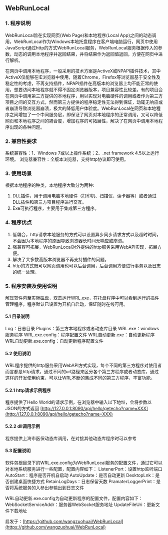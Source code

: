 ## WebRunLocal
### 1. 程序说明
WebRunLocal旨在实现网页(Web Page)和本地程序(Local App)之间的动态调用，WebRunLocal作为Windows本地托盘程序在客户端电脑运行，网页中使用JavaScript通过http的方式WebRunLocal服务，WebRunLocal服务根据传入的参数，动态的调用本地程序并返回结果，并将结果作为返回值返回，方便在网页中进行解析。

在网页中调用本地程序，一般采用的技术方案是ActiveX或NPAPI插件技术，其中ActiveX仅能够在IE浏览器中使用，随着Chrome，Firefox等浏览器基于安全性及稳定性的考虑，不再支持插件，NPAPI插件在高版本的浏览器上均不能正常的使用，想要访问本地程序就不得不固定浏览器版本，项目兼容性比较差。有的项目会在网页中调用第三方提供的本地程序，用以实现对电脑硬件的调用或者作为第三方项目之间的交互方式，然而第三方提供的程序稳定性无法得到保证，动辄无响应或者崩溃导致浏览器崩溃，极大的降低用户体验度。WebRunLocal在网页和本地程序之间增加了一个中间服务层，即保证了网页对本地程序的正常调用，又可以降低网页和本地程序之间的耦合度，增加程序的可拓展性，解决了在网页中调用本地程序出现的各种问题。

### 2. 兼容性要求
系统兼容性：1、Windows 7或以上操作系统；2、.net framework 4.5以上运行环境。
浏览器兼容性：全版本浏览器，支持http协议即可使用。

### 3. 使用场景
根据本地程序的种类，本地程序大致分为两种:

1. DLL插件，用于调用电脑本地硬件（打印机、扫描仪、读卡器等）或者通过DLL插件和第三方项目程序进行交互。
2. Exe可执行程序，主要用于集成第三方程序。

### 4. 程序优点

1. 低耦合，http请求本地服务的方式可以设置异步同步请求方式以及超时时间，不会因为本地程序的原因导致浏览器长时间无响应或崩溃。
2. 强兼容可拓展，WebRunLocal对外提供的http服务采用WebAPI实现，拓展方便。
3. 解决了大多数高版本浏览器不再支持插件的问题。
4. http的方式既可以网页调用也可以后台调用，后台调用方便进行事务以及日志的统一处理。

### 5. 程序安装及使用说明
解压软件包至实际磁盘，双击运行WRL.exe，在托盘程序中可以看到运行的插件管理程序，程序默认已设置为开机自启动，保证随时在线可用。
#### 5.1 目录说明
Log：日志目录
Plugins：第三方本地程序或者动态库目录
WRL.exe：windows 服务程序
WRL.exe.config：程序配置文件
WRL自动更新.exe：自动更新程序
WRL自动更新.exe.config：自动更新程序配置文件

#### 5.2 使用说明
WRL程序提供的http服务采用WebAPI方式实现，每个不同的第三方程序对使用者而言都是http请求，通过不同的url路径来区分各个第三方程序或者动态库，通过这样的开发使用约束，可以让WRL不断的集成不同的第三方程序，丰富功能。
#### 5.2.1 http请求示例程序
程序提供了Hello World的请求示例，在浏览器中输入以下地址，会将参数以JSON的方式返回
[http://127.0.0.1:8090/api/hello/getecho?name=XXX](http://127.0.0.1:8090/api/hello/getecho?name=XXX)
#### 5.2.2 dll调用示例
程序提供上海市医保动态库调用，在对接其他动态库程序时可以参考

#### 5.3 配置说明
软件包根目录下的WRL.exe.config为WebRunLocal服务的配置文件，通过它可以对本地系统服务进行一些配置，配置内容如下：
ListenerPort：设置http监听端口
AutoStart：程序是否开机自启动
AutoUpdate：是否自动更新
DesktopLnk：是否创建桌面快捷方式
RetainLogDays：日志保留天数
PramaterLoggerPrint：是否将系统服务的入参出参输出到日志文件

WRL自动更新.exe.config为自动更新程序的配置文件，配置内容如下：
WebSocketServiceAddr：服务器WebSocket服务地址
UpdateFileUri：更新文件下载地址


启发于：[https://github.com/wangzuohuai/WebRunLocal](https://github.com/wangzuohuai/WebRunLocal)
